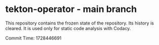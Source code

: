 # tekton-operator - main branch

This repository contains the frozen state of the repository.
Its history is cleared. It is used only for static code
analysis with Codacy.

Commit Time: 1728446691